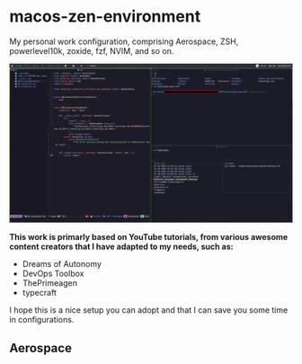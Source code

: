 # macos-zen-environment
My personal work configuration, comprising Aerospace, ZSH, powerlevel10k, zoxide, fzf, NVIM, and so on.

![My setup](./screenshot.png)


__This work is primarly based on YouTube tutorials, from various awesome content creators that I have adapted to my needs, such as:__
- Dreams of Autonomy
- DevOps Toolbox
- ThePrimeagen
- typecraft

I hope this is a nice setup you can adopt and that I can save you some time in configurations.

## Aerospace

